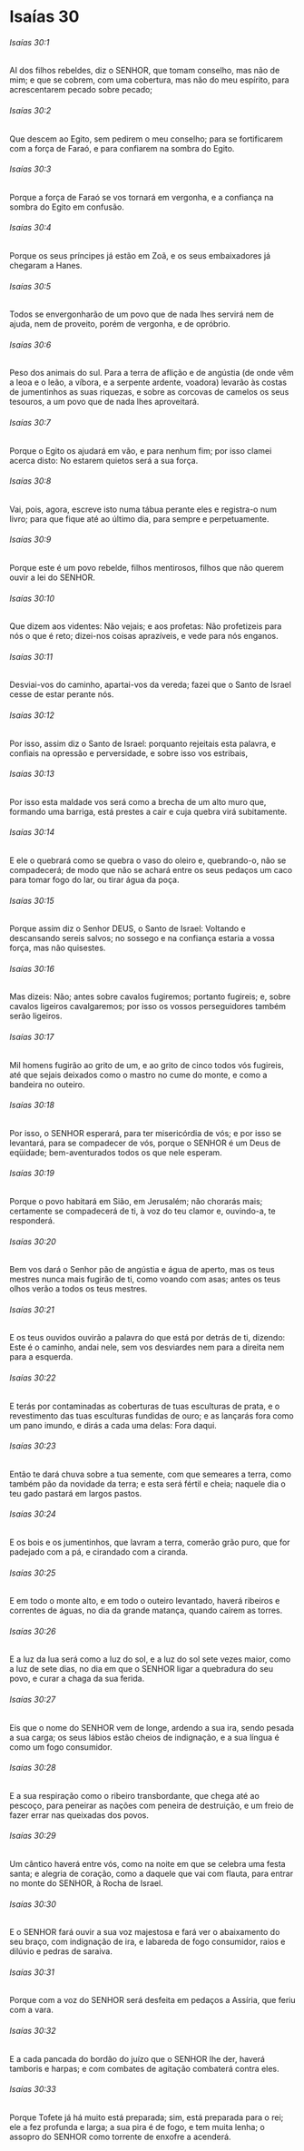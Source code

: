 # Isaías 30

###### Isaías 30:1

AI dos filhos rebeldes, diz o SENHOR, que tomam conselho, mas não de mim; e que se cobrem, com uma cobertura, mas não do meu espírito, para acrescentarem pecado sobre pecado;

###### Isaías 30:2

Que descem ao Egito, sem pedirem o meu conselho; para se fortificarem com a força de Faraó, e para confiarem na sombra do Egito.

###### Isaías 30:3

Porque a força de Faraó se vos tornará em vergonha, e a confiança na sombra do Egito em confusão.

###### Isaías 30:4

Porque os seus príncipes já estão em Zoã, e os seus embaixadores já chegaram a Hanes.

###### Isaías 30:5

Todos se envergonharão de um povo que de nada lhes servirá nem de ajuda, nem de proveito, porém de vergonha, e de opróbrio.

###### Isaías 30:6

Peso dos animais do sul. Para a terra de aflição e de angústia (de onde vêm a leoa e o leão, a víbora, e a serpente ardente, voadora) levarão às costas de jumentinhos as suas riquezas, e sobre as corcovas de camelos os seus tesouros, a um povo que de nada lhes aproveitará.

###### Isaías 30:7

Porque o Egito os ajudará em vão, e para nenhum fim; por isso clamei acerca disto: No estarem quietos será a sua força.

###### Isaías 30:8

Vai, pois, agora, escreve isto numa tábua perante eles e registra-o num livro; para que fique até ao último dia, para sempre e perpetuamente.

###### Isaías 30:9

Porque este é um povo rebelde, filhos mentirosos, filhos que não querem ouvir a lei do SENHOR.

###### Isaías 30:10

Que dizem aos videntes: Não vejais; e aos profetas: Não profetizeis para nós o que é reto; dizei-nos coisas aprazíveis, e vede para nós enganos.

###### Isaías 30:11

Desviai-vos do caminho, apartai-vos da vereda; fazei que o Santo de Israel cesse de estar perante nós.

###### Isaías 30:12

Por isso, assim diz o Santo de Israel: porquanto rejeitais esta palavra, e confiais na opressão e perversidade, e sobre isso vos estribais,

###### Isaías 30:13

Por isso esta maldade vos será como a brecha de um alto muro que, formando uma barriga, está prestes a cair e cuja quebra virá subitamente.

###### Isaías 30:14

E ele o quebrará como se quebra o vaso do oleiro e, quebrando-o, não se compadecerá; de modo que não se achará entre os seus pedaços um caco para tomar fogo do lar, ou tirar água da poça.

###### Isaías 30:15

Porque assim diz o Senhor DEUS, o Santo de Israel: Voltando e descansando sereis salvos; no sossego e na confiança estaria a vossa força, mas não quisestes.

###### Isaías 30:16

Mas dizeis: Não; antes sobre cavalos fugiremos; portanto fugireis; e, sobre cavalos ligeiros cavalgaremos; por isso os vossos perseguidores também serão ligeiros.

###### Isaías 30:17

Mil homens fugirão ao grito de um, e ao grito de cinco todos vós fugireis, até que sejais deixados como o mastro no cume do monte, e como a bandeira no outeiro.

###### Isaías 30:18

Por isso, o SENHOR esperará, para ter misericórdia de vós; e por isso se levantará, para se compadecer de vós, porque o SENHOR é um Deus de eqüidade; bem-aventurados todos os que nele esperam.

###### Isaías 30:19

Porque o povo habitará em Sião, em Jerusalém; não chorarás mais; certamente se compadecerá de ti, à voz do teu clamor e, ouvindo-a, te responderá.

###### Isaías 30:20

Bem vos dará o Senhor pão de angústia e água de aperto, mas os teus mestres nunca mais fugirão de ti, como voando com asas; antes os teus olhos verão a todos os teus mestres.

###### Isaías 30:21

E os teus ouvidos ouvirão a palavra do que está por detrás de ti, dizendo: Este é o caminho, andai nele, sem vos desviardes nem para a direita nem para a esquerda.

###### Isaías 30:22

E terás por contaminadas as coberturas de tuas esculturas de prata, e o revestimento das tuas esculturas fundidas de ouro; e as lançarás fora como um pano imundo, e dirás a cada uma delas: Fora daqui.

###### Isaías 30:23

Então te dará chuva sobre a tua semente, com que semeares a terra, como também pão da novidade da terra; e esta será fértil e cheia; naquele dia o teu gado pastará em largos pastos.

###### Isaías 30:24

E os bois e os jumentinhos, que lavram a terra, comerão grão puro, que for padejado com a pá, e cirandado com a ciranda.

###### Isaías 30:25

E em todo o monte alto, e em todo o outeiro levantado, haverá ribeiros e correntes de águas, no dia da grande matança, quando caírem as torres.

###### Isaías 30:26

E a luz da lua será como a luz do sol, e a luz do sol sete vezes maior, como a luz de sete dias, no dia em que o SENHOR ligar a quebradura do seu povo, e curar a chaga da sua ferida.

###### Isaías 30:27

Eis que o nome do SENHOR vem de longe, ardendo a sua ira, sendo pesada a sua carga; os seus lábios estão cheios de indignação, e a sua língua é como um fogo consumidor.

###### Isaías 30:28

E a sua respiração como o ribeiro transbordante, que chega até ao pescoço, para peneirar as nações com peneira de destruição, e um freio de fazer errar nas queixadas dos povos.

###### Isaías 30:29

Um cântico haverá entre vós, como na noite em que se celebra uma festa santa; e alegria de coração, como a daquele que vai com flauta, para entrar no monte do SENHOR, à Rocha de Israel.

###### Isaías 30:30

E o SENHOR fará ouvir a sua voz majestosa e fará ver o abaixamento do seu braço, com indignação de ira, e labareda de fogo consumidor, raios e dilúvio e pedras de saraiva.

###### Isaías 30:31

Porque com a voz do SENHOR será desfeita em pedaços a Assíria, que feriu com a vara.

###### Isaías 30:32

E a cada pancada do bordão do juízo que o SENHOR lhe der, haverá tamboris e harpas; e com combates de agitação combaterá contra eles.

###### Isaías 30:33

Porque Tofete já há muito está preparada; sim, está preparada para o rei; ele a fez profunda e larga; a sua pira é de fogo, e tem muita lenha; o assopro do SENHOR como torrente de enxofre a acenderá.

